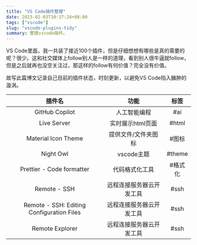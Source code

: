 ```yaml
---
title: "VS Code插件整理"
date: 2023-02-03T10:37:24+08:00
tags: ["vscode"]
slug: "vscode-plugins-tidy"
summary: 整理vscode插件。
---
```



VS Code里面，我一共装了接近100个插件，但是仔细想想有哪些是真的需要的呢？很少。这和社交媒体上follow别人是一样的道理，看到别人很牛逼就follow，但是之后就再也没空关注过，那这样的follow有何价值？完全没有价值。

故写此篇博文记录自己目前的插件状态，时刻更新，以避免VS Code陷入臃肿的漩涡。


|                  插件名                   |           功能           |  标签   |
| :---------------------------------------: | :----------------------: | :-----: |
|              GitHub Copilot               |       人工智能编程       |   #ai   |
|                Live Server                |     实时展示html页面     |  #html  |
|            Material Icon Theme            |   提供文件/文件夹图标    |  #图标  |
|                 Night Owl                 |        vscode主题        | #theme  |
|         Prettier - Code formatter         |      代码格式化工具      | #格式化 |
|               Remote - SSH                | 远程连接服务器云开发工具 |  #ssh   |
| Remote - SSH: Editing Configuration Files | 远程连接服务器云开发工具 |  #ssh   |
|              Remote Explorer              | 远程连接服务器云开发工具 |  #ssh   |



